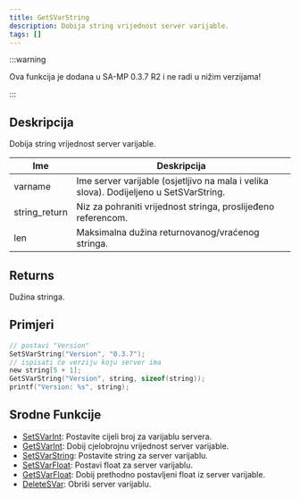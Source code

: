 ```yaml
---
title: GetSVarString
description: Dobija string vrijednost server varijable.
tags: []
---
```


:::warning

Ova funkcija je dodana u SA-MP 0.3.7 R2 i ne radi u nižim verzijama!

:::

## Deskripcija

Dobija string vrijednost server varijable.

| Ime           | Deskripcija                                                                            |
| ------------- | -------------------------------------------------------------------------------------- |
| varname       | Ime server varijable (osjetljivo na mala i velika slova). Dodijeljeno u SetSVarString. |
| string_return | Niz za pohraniti vrijednost stringa, proslijeđeno referencom.                          |
| len           | Maksimalna dužina returnovanog/vraćenog stringa.                                       |

## Returns

Dužina stringa.

## Primjeri

```c
// postavi "Version"
SetSVarString("Version", "0.3.7");
// ispisati će verziju koju server ima
new string[5 + 1];
GetSVarString("Version", string, sizeof(string));
printf("Version: %s", string);
```

## Srodne Funkcije

- [SetSVarInt](SetSVarInt): Postavite cijeli broj za varijablu servera.
- [GetSVarInt](GetSVarInt): Dobij cjelobrojnu vrijednost server varijable.
- [SetSVarString](SetSVarString): Postavite string za server varijablu.
- [SetSVarFloat](SetSVarFloat): Postavi float za server varijablu.
- [GetSVarFloat](GetSVarFloat): Dobij prethodno postavljeni float iz server varijable.
- [DeleteSVar](DeleteSVar): Obriši server varijablu.
